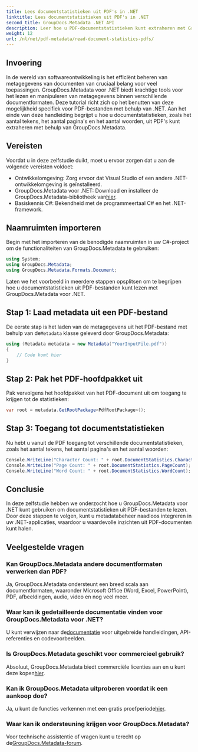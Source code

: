 ```yaml
---
title: Lees documentstatistieken uit PDF's in .NET
linktitle: Lees documentstatistieken uit PDF's in .NET
second_title: GroupDocs.Metadata .NET API
description: Leer hoe u PDF-documentstatistieken kunt extraheren met GroupDocs.Metadata voor .NET. Verbeter moeiteloos uw mogelijkheden voor documentbeheer.
weight: 12
url: /nl/net/pdf-metadata/read-document-statistics-pdfs/
---
```

## Invoering
In de wereld van softwareontwikkeling is het efficiënt beheren van metagegevens van documenten van cruciaal belang voor veel toepassingen. GroupDocs.Metadata voor .NET biedt krachtige tools voor het lezen en manipuleren van metagegevens binnen verschillende documentformaten. Deze tutorial richt zich op het benutten van deze mogelijkheid specifiek voor PDF-bestanden met behulp van .NET. Aan het einde van deze handleiding begrijpt u hoe u documentstatistieken, zoals het aantal tekens, het aantal pagina's en het aantal woorden, uit PDF's kunt extraheren met behulp van GroupDocs.Metadata.
## Vereisten
Voordat u in deze zelfstudie duikt, moet u ervoor zorgen dat u aan de volgende vereisten voldoet:
- Ontwikkelomgeving: Zorg ervoor dat Visual Studio of een andere .NET-ontwikkelomgeving is geïnstalleerd.
-  GroupDocs.Metadata voor .NET: Download en installeer de GroupDocs.Metadata-bibliotheek van[hier](https://releases.groupdocs.com/metadata/net/).
- Basiskennis C#: Bekendheid met de programmeertaal C# en het .NET-framework.

## Naamruimten importeren
Begin met het importeren van de benodigde naamruimten in uw C#-project om de functionaliteiten van GroupDocs.Metadata te gebruiken:
```csharp
using System;
using GroupDocs.Metadata;
using GroupDocs.Metadata.Formats.Document;
```

Laten we het voorbeeld in meerdere stappen opsplitsen om te begrijpen hoe u documentstatistieken uit PDF-bestanden kunt lezen met GroupDocs.Metadata voor .NET.
## Stap 1: Laad metadata uit een PDF-bestand
 De eerste stap is het laden van de metagegevens uit het PDF-bestand met behulp van de`Metadata` klasse geleverd door GroupDocs.Metadata:
```csharp
using (Metadata metadata = new Metadata("YourInputFile.pdf"))
{
    // Code komt hier
}
```
## Stap 2: Pak het PDF-hoofdpakket uit
Pak vervolgens het hoofdpakket van het PDF-document uit om toegang te krijgen tot de statistieken:
```csharp
var root = metadata.GetRootPackage<PdfRootPackage>();
```
## Stap 3: Toegang tot documentstatistieken
Nu hebt u vanuit de PDF toegang tot verschillende documentstatistieken, zoals het aantal tekens, het aantal pagina's en het aantal woorden:
```csharp
Console.WriteLine("Character Count: " + root.DocumentStatistics.CharacterCount);
Console.WriteLine("Page Count: " + root.DocumentStatistics.PageCount);
Console.WriteLine("Word Count: " + root.DocumentStatistics.WordCount);
```

## Conclusie
In deze zelfstudie hebben we onderzocht hoe u GroupDocs.Metadata voor .NET kunt gebruiken om documentstatistieken uit PDF-bestanden te lezen. Door deze stappen te volgen, kunt u metadatabeheer naadloos integreren in uw .NET-applicaties, waardoor u waardevolle inzichten uit PDF-documenten kunt halen.

## Veelgestelde vragen
### Kan GroupDocs.Metadata andere documentformaten verwerken dan PDF?
Ja, GroupDocs.Metadata ondersteunt een breed scala aan documentformaten, waaronder Microsoft Office (Word, Excel, PowerPoint), PDF, afbeeldingen, audio, video en nog veel meer.
### Waar kan ik gedetailleerde documentatie vinden voor GroupDocs.Metadata voor .NET?
 U kunt verwijzen naar de[documentatie](https://tutorials.groupdocs.com/metadata/net/) voor uitgebreide handleidingen, API-referenties en codevoorbeelden.
### Is GroupDocs.Metadata geschikt voor commercieel gebruik?
 Absoluut, GroupDocs.Metadata biedt commerciële licenties aan en u kunt deze kopen[hier](https://purchase.groupdocs.com/buy).
### Kan ik GroupDocs.Metadata uitproberen voordat ik een aankoop doe?
 Ja, u kunt de functies verkennen met een gratis proefperiode[hier](https://releases.groupdocs.com/).
### Waar kan ik ondersteuning krijgen voor GroupDocs.Metadata?
 Voor technische assistentie of vragen kunt u terecht op de[GroupDocs.Metadata-forum](https://forum.groupdocs.com/c/metadata/14).